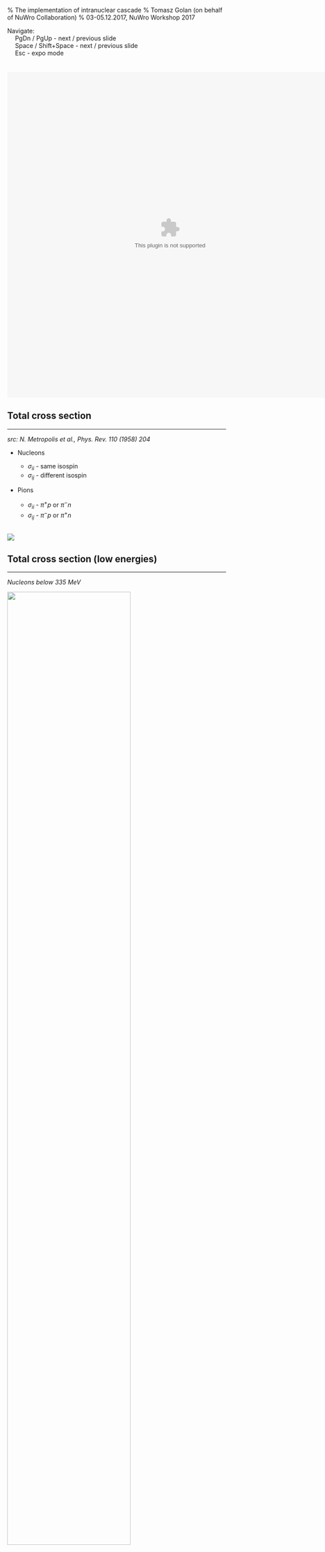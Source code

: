 % The implementation of intranuclear cascade
% Tomasz Golan (on behalf of NuWro Collaboration)
% 03-05.12.2017, NuWro Workshop 2017

<div class='footer'>
Navigate:
<br> &emsp; PgDn / PgUp - next / previous slide
<br> &emsp; Space / Shift+Space - next / previous slide
<br> &emsp; Esc - expo mode
</div>

# 

## Cascade by Metropolis

## Intranuclear cascade

---

<div style="float: left">
* Script: N. Metropolis
* Director: J. Sobczyk
* Cast: C. Juszczak, T. Golan, K. Niewczas
</div>

<embed src="../img/cascade/cascade.swf" wmode="transparent" quality="high" width="750" height="750" style="margin-top: -150px" scale="default"/>

## Total cross section

---

*src: N. Metropolis et al., Phys. Rev. 110 (1958) 204*

<div class="left">

* Nucleons

    * $\sigma_{ii}$ - same isospin
    * $\sigma_{ij}$ - different isospin

* Pions

    * $\sigma_{ii}$ - $\pi^+p$ or $\pi^-n$
    * $\sigma_{ij}$ - $\pi^-p$ or $\pi^+n$

</div>

<br><img src="../img/cascade/metro_tab1.png" class="right"/>

## Total cross section (low energies)

---

<div class="left">

*Nucleons below $335$ MeV*

<img src="../img/cascade/metro_nucl_eq.png" width=75%/>

* $\beta$ - velocity of incoming nucleon

</div>
<div class="right">

*Pions below $51$ MeV*

<img src="../img/cascade/metro_pion_eq.png" width=75%/>

* $\gamma$ - total energy in $m_{\pi^0c^2}$

* $\eta$ - momentum in $m_{\pi^0c}$

</div>

## Interaction parameters (nucleons)

---

<div class="left">

* $f_{inel}$ - the fraction of pion production

* $f_{\pi}$ - the fraction of single pion production

* angular distribution in CMS

$$\frac{d\sigma}{d\Omega} = A\cos^4\theta + B\cos^3\theta + 1$$

</div>

<img src="../img/cascade/metro_nucl_tab.png" class="right"/>

## Interaction parameters (pions)

---

<div class="left">

* $f_{inel}$ - the fraction of pion production

* $f_{\pi}$ - the fraction of single pion production

* angular distribution in CMS

$$\frac{d\sigma}{d\Omega} = A\cos^4\theta + B\cos^3\theta + 1$$

* $f_{CE}$ - the fraction (of inelastic events) that is charge exchange

</div>

<img src="../img/cascade/metro_pion_tab.png" style="float: right" width=40%/>

#

## Cascade algorithm

## The main loop

---

<div class="left">

General idea

<pre><code class='nohighlight'>
until there are particles to propagate
until there are nucleons in nucleus

    take a particle from the queue
    calculate free path
    move particle

    if there is no interaction
        put the particle back to the queue
    otherwise 
        generate interaction
        put all created particles
        into the queue
</code></pre>
</div>
<div style="height: 600px; overflow: auto" class="right">
<img src="../img/cascade/main_loop.png"/>
</div>

## Free path

---

* The probability of passing $\lambda$ without any interactions <br><br> $$ P(\lambda) = e^{-\lambda / \tilde\lambda}$$ <br>
* Mean free path <br><br> $$\tilde\lambda = \left[\sigma_p\rho_p(r) + \sigma_n\rho_n(r)\right]^{-1}$$ <br>
* Free path (an interaction happens if $\lambda < 0.2$ fm) <br><br> $$\lambda = - \tilde\lambda\cdot\ln(\text{rand[0,1]})$$ <br>

## N-N interactions

---

<div style="height: 600px; overflow: auto">
<img src="../img/cascade/nucl_loop.png" width=60%/>
</div>

## $\pi$-N interactions

---

<div style="height: 600px; overflow: auto">
<img src="../img/cascade/pion_loop.png" width=60%/>
</div>

#

## Improvements of cascade model in NuWro (nucleons)

*all changes are done in a way to keep the structure the same*

## N-N inelastic

---

<img src="../img/cascade/metro_nucl_inel.png" width=60%/>

*based on experimental data*

## proton-Carbon scattering

---

<img src="../img/cascade/metro_nucl_plot.png" width=80%/>

## N-N nuclear correction

---

*src: V.R. Pandharipande and S.C. Pieper, PRC45 (1992) 791*

<div class="left">

<img src="../img/cascade/nucl_medium_eq.png"/>

* effective mass calculated using potential form *R.B. Wiringa, PRC38 (1988) 2967*

</div>
<div style="height: 500px; overflow: auto" class="right">
<img src="../img/cascade/nucl_medium.png"/>
</div>

## ArgoNeut data

---

<img src="../img/cascade/argoneut.png" width=50%>

*src: K. Partyka, “Exclusive 1mu+np topologies in ArgoNeuT”, NuInt12, 2012 <br> O. Palamara, “QE or not QE, that is the question”, INT workshop, Seattle, 2013*


## Binding energy

---

* binding energy is subtracted from nucleon energy in the primary vertex

* the value is stored and use later in the cascade 

* nuclear potential is defined as <br><br> $$V(r) = E_F(r) + E_B$$ <br>

* nucleon is jailed in a nucleus if <br><br> $$T_k < V(r)$$ <br>

#

## Improvements of cascade model in NuWro (pions)

*all changes are done in a way to keep the structure the same*

## Low-energy pions

---

* for low-energy pions ($T_k < 350$ MeV) E. Oset et al (*Phys. Lett. B165 (1985) 13–18*) is used

* $\Delta$ width modification in nuclear matter <br><br> $$\frac{1}{2}\tilde\Gamma \rightarrow \frac{1}{2}\tilde\Gamma - \text{Im}\Sigma_\Delta$$ <br>

    * $\tilde\Gamma$ - reduced $\Delta$ width (due to Pauli blocking)
    * $\Sigma_\Delta$ - $\Delta$ self-energy

## $\Delta$ self-energy

---

* the parametrization of $\Delta$ self-energy is taken from *E. Oset et al., Nucl. Phys. A468 (1987) 631–652* <br><br> $$\text{Im}\Sigma_\Delta(E_\pi) = -\left[C_Q(\rho/\rho_0)^\alpha + C_{A2}(\rho/\rho_0)^\beta + C_{A3}(\rho/\rho_0)^\gamma\right]$$ <br>

* $C_Q$, $C_{A2}$, $C_{A3}$, $\alpha$, $\beta$, $\gamma$ - functions of pion energy

* $C_{A}$ - pion absorption

* implementation: cross sections 2D tables ($T_k$ and $\rho$)

## Comparison with Oset et al.

---

<img src="../img/cascade/oset_comp.png" width=60%/>

## Comparison with Oset et al.

---

<img src="../img/cascade/oset_comp_2.png" width=60%/>

## High-energy pions

---

<div class="left"><br><br>

* Metropolis-like tables based on data

* new parameter $f_{2\pi}$ gives the fraction of double pion production among all non-single pion production processes

</div>
<div style="height: 600px; overflow: auto" class="right">
<img src="../img/cascade/pion_he_tab.png"/>
</div>

## Charge fragmentation

---

<div class="left"><br>

* for single pion production see a table on the right

* for double pion production $ii$: half is assumed to be with neutal pion

* all other cases - equally likely

</div>
<div style="height: 600px; overflow: auto" class="right">
<img src="../img/cascade/pion_charge_fragm.png"/>
</div>

## Angular distributions

---

* for QEL and CEX $\pi$-N scattering (in CMS) <br><br> $$\frac{d\sigma}{d\Omega} \sim \sum\limits_{i=0}^{7}a_i\cos^i\theta$$ <br>

* with $a_i$ being extracted from [SAID](http://gwdac.phys.gwu.edu/) model

* separately for each channel ($ii$, $ij$, $0$, and *CEX*)

## Pion-Carbon scattering

---

<div style="height: 600px; overflow: auto">
<img src="../img/cascade/pion_carbon.png" width=60%/>
</div>
